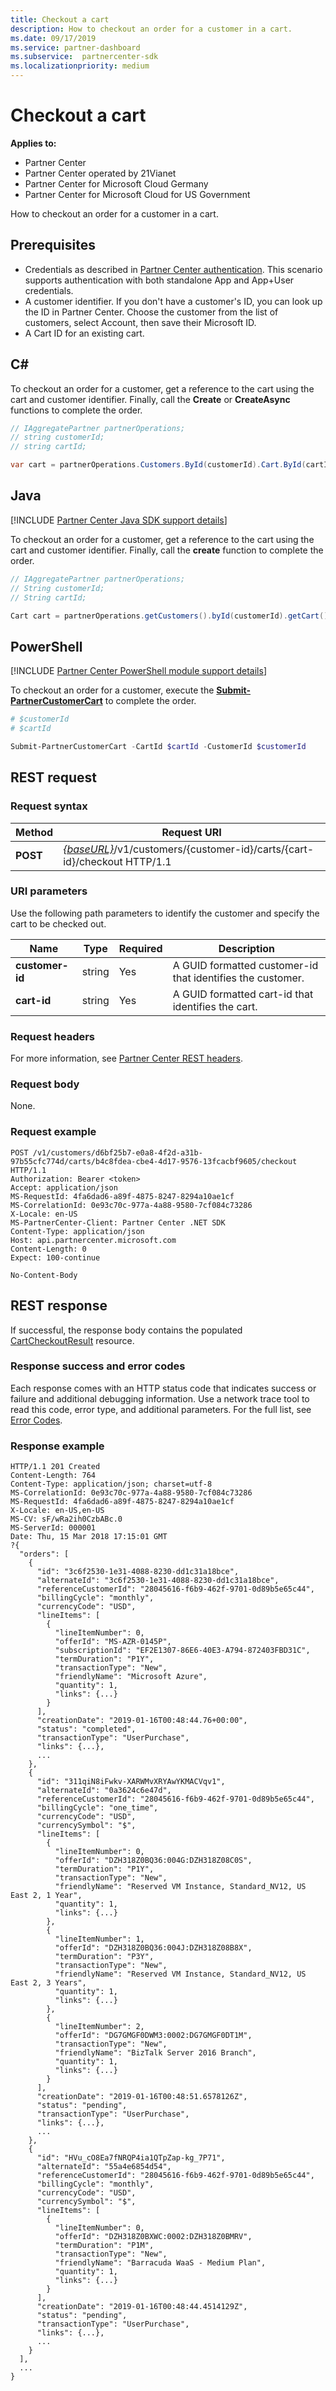 ```yaml
---
title: Checkout a cart
description: How to checkout an order for a customer in a cart.
ms.date: 09/17/2019
ms.service: partner-dashboard
ms.subservice:  partnercenter-sdk
ms.localizationpriority: medium
---
```


# Checkout a cart

**Applies to:**

- Partner Center
- Partner Center operated by 21Vianet
- Partner Center for Microsoft Cloud Germany
- Partner Center for Microsoft Cloud for US Government

How to checkout an order for a customer in a cart.

## Prerequisites

- Credentials as described in [Partner Center authentication](partner-center-authentication.md). This scenario supports authentication with both standalone App and App+User credentials.
- A customer identifier. If you don't have a customer's ID, you can look up the ID in Partner Center. Choose the customer from the list of customers, select Account, then save their Microsoft ID.
- A Cart ID for an existing cart.

## C\#

To checkout an order for a customer, get a reference to the cart using the cart and customer identifier. Finally, call the **Create** or **CreateAsync** functions to complete the order.

```csharp
// IAggregatePartner partnerOperations;
// string customerId;
// string cartId;

var cart = partnerOperations.Customers.ById(customerId).Cart.ById(cartId).Checkout();
```

## Java

[!INCLUDE [Partner Center Java SDK support details](<../includes/java-sdk-support.md>)]

To checkout an order for a customer, get a reference to the cart using the cart and customer identifier. Finally, call the **create** function to complete the order.

```java
// IAggregatePartner partnerOperations;
// String customerId;
// String cartId;

Cart cart = partnerOperations.getCustomers().byId(customerId).getCart().byId(cartId).checkout();
```

## PowerShell

[!INCLUDE [Partner Center PowerShell module support details](<../includes/powershell-module-support.md>)]

To checkout an order for a customer, execute the [**Submit-PartnerCustomerCart**](https://github.com/Microsoft/Partner-Center-PowerShell/blob/master/docs/help/Submit-PartnerCustomerCart.md) to complete the order.

```powershell
# $customerId
# $cartId

Submit-PartnerCustomerCart -CartId $cartId -CustomerId $customerId
```

## REST request

### Request syntax

| Method   | Request URI                                                                                                 |
|----------|-------------------------------------------------------------------------------------------------------------|
| **POST** | [*{baseURL}*](partner-center-rest-urls.md)/v1/customers/{customer-id}/carts/{cart-id}/checkout HTTP/1.1     |

### URI parameters

Use the following path parameters to identify the customer and specify the cart to be checked out.

| Name            | Type     | Required | Description                                                            |
|-----------------|----------|----------|------------------------------------------------------------------------|
| **customer-id** | string   | Yes      | A GUID formatted customer-id that identifies the customer.             |
| **cart-id**     | string   | Yes      | A GUID formatted cart-id that identifies the cart.                     |

### Request headers

For more information, see [Partner Center REST headers](headers.md).

### Request body

None.

### Request example

```http
POST /v1/customers/d6bf25b7-e0a8-4f2d-a31b-97b55cfc774d/carts/b4c8fdea-cbe4-4d17-9576-13fcacbf9605/checkout HTTP/1.1
Authorization: Bearer <token>
Accept: application/json
MS-RequestId: 4fa6dad6-a89f-4875-8247-8294a10ae1cf
MS-CorrelationId: 0e93c70c-977a-4a88-9580-7cf084c73286
X-Locale: en-US
MS-PartnerCenter-Client: Partner Center .NET SDK
Content-Type: application/json
Host: api.partnercenter.microsoft.com
Content-Length: 0
Expect: 100-continue

No-Content-Body
```

## REST response

If successful, the response body contains the populated [CartCheckoutResult](cart-resources.md#cartcheckoutresult) resource.

### Response success and error codes

Each response comes with an HTTP status code that indicates success or failure and additional debugging information. Use a network trace tool to read this code, error type, and additional parameters. For the full list, see [Error Codes](error-codes.md).

### Response example

```http
HTTP/1.1 201 Created
Content-Length: 764
Content-Type: application/json; charset=utf-8
MS-CorrelationId: 0e93c70c-977a-4a88-9580-7cf084c73286
MS-RequestId: 4fa6dad6-a89f-4875-8247-8294a10ae1cf
X-Locale: en-US,en-US
MS-CV: sF/wRa2ih0CzbABc.0
MS-ServerId: 000001
Date: Thu, 15 Mar 2018 17:15:01 GMT
?{
  "orders": [
    {
      "id": "3c6f2530-1e31-4088-8230-dd1c31a18bce",
      "alternateId": "3c6f2530-1e31-4088-8230-dd1c31a18bce",
      "referenceCustomerId": "28045616-f6b9-462f-9701-0d89b5e65c44",
      "billingCycle": "monthly",
      "currencyCode": "USD",
      "lineItems": [
        {
          "lineItemNumber": 0,
          "offerId": "MS-AZR-0145P",
          "subscriptionId": "EF2E1307-86E6-40E3-A794-872403FBD31C",
          "termDuration": "P1Y",
          "transactionType": "New",
          "friendlyName": "Microsoft Azure",
          "quantity": 1,
          "links": {...}
        }
      ],
      "creationDate": "2019-01-16T00:48:44.76+00:00",
      "status": "completed",
      "transactionType": "UserPurchase",
      "links": {...},
      ...
    },
    {
      "id": "311qiN8iFwkv-XARWMvXRYAwYKMACVqv1",
      "alternateId": "0a3624c6e47d",
      "referenceCustomerId": "28045616-f6b9-462f-9701-0d89b5e65c44",
      "billingCycle": "one_time",
      "currencyCode": "USD",
      "currencySymbol": "$",
      "lineItems": [
        {
          "lineItemNumber": 0,
          "offerId": "DZH318Z0BQ36:004G:DZH318Z08C0S",
          "termDuration": "P1Y",
          "transactionType": "New",
          "friendlyName": "Reserved VM Instance, Standard_NV12, US East 2, 1 Year",
          "quantity": 1,
          "links": {...}
        },
        {
          "lineItemNumber": 1,
          "offerId": "DZH318Z0BQ36:004J:DZH318Z08B8X",
          "termDuration": "P3Y",
          "transactionType": "New",
          "friendlyName": "Reserved VM Instance, Standard_NV12, US East 2, 3 Years",
          "quantity": 1,
          "links": {...}
        },
        {
          "lineItemNumber": 2,
          "offerId": "DG7GMGF0DWM3:0002:DG7GMGF0DT1M",
          "transactionType": "New",
          "friendlyName": "BizTalk Server 2016 Branch",
          "quantity": 1,
          "links": {...}
        }
      ],
      "creationDate": "2019-01-16T00:48:51.6578126Z",
      "status": "pending",
      "transactionType": "UserPurchase",
      "links": {...},
      ...
    },
    {
      "id": "HVu_cO8Ea7fNRQP4ia1QTpZap-kg_7P71",
      "alternateId": "55a4e6854d54",
      "referenceCustomerId": "28045616-f6b9-462f-9701-0d89b5e65c44",
      "billingCycle": "monthly",
      "currencyCode": "USD",
      "currencySymbol": "$",
      "lineItems": [
        {
          "lineItemNumber": 0,
          "offerId": "DZH318Z0BXWC:0002:DZH318Z0BMRV",
          "termDuration": "P1M",
          "transactionType": "New",
          "friendlyName": "Barracuda WaaS - Medium Plan",
          "quantity": 1,
          "links": {...}
        }
      ],
      "creationDate": "2019-01-16T00:48:44.4514129Z",
      "status": "pending",
      "transactionType": "UserPurchase",
      "links": {...},
      ...
    }
  ],
  ...
}
```
